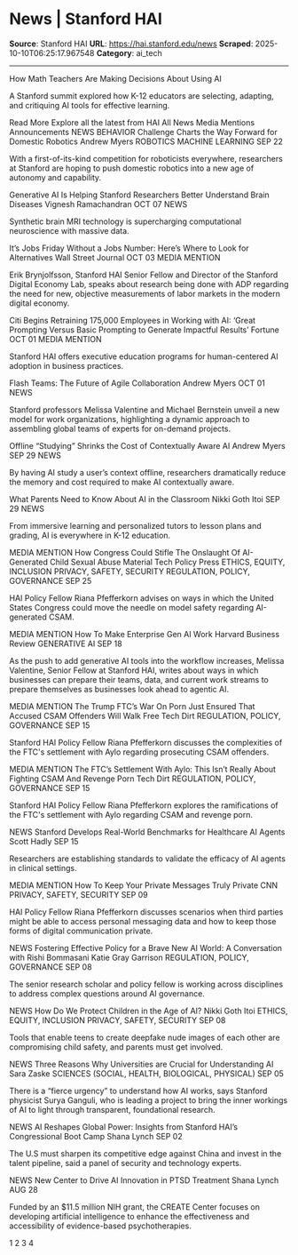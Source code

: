 # News | Stanford HAI

**Source**: Stanford HAI
**URL**: https://hai.stanford.edu/news
**Scraped**: 2025-10-10T06:25:17.967548
**Category**: ai_tech

---

How Math Teachers Are Making Decisions About Using AI

A Stanford summit explored how K-12 educators are selecting, adapting, and critiquing AI tools for effective learning.

Read More
Explore all the latest from HAI
All
News
Media Mentions
Announcements
NEWS
BEHAVIOR Challenge Charts the Way Forward for Domestic Robotics
Andrew Myers
ROBOTICS
MACHINE LEARNING
SEP 22

With a first-of-its-kind competition for roboticists everywhere, researchers at Stanford are hoping to push domestic robotics into a new age of autonomy and capability.

Generative AI Is Helping Stanford Researchers Better Understand Brain Diseases
Vignesh Ramachandran
OCT 07
NEWS

Synthetic brain MRI technology is supercharging computational neuroscience with massive data.

It’s Jobs Friday Without a Jobs Number: Here’s Where to Look for Alternatives
Wall Street Journal
OCT 03
MEDIA MENTION

Erik Brynjolfsson, Stanford HAI Senior Fellow and Director of the Stanford Digital Economy Lab, speaks about research being done with ADP regarding the need for new, objective measurements of labor markets in the modern digital economy.

Citi Begins Retraining 175,000 Employees in Working with AI: ‘Great Prompting Versus Basic Prompting to Generate Impactful Results’
Fortune
OCT 01
MEDIA MENTION

Stanford HAI offers executive education programs for human-centered AI adoption in business practices.

Flash Teams: The Future of Agile Collaboration
Andrew Myers
OCT 01
NEWS

Stanford professors Melissa Valentine and Michael Bernstein unveil a new model for work organizations, highlighting a dynamic approach to assembling global teams of experts for on-demand projects.

Offline “Studying” Shrinks the Cost of Contextually Aware AI
Andrew Myers
SEP 29
NEWS

By having AI study a user’s context offline, researchers dramatically reduce the memory and cost required to make AI contextually aware.

What Parents Need to Know About AI in the Classroom
Nikki Goth Itoi
SEP 29
NEWS

From immersive learning and personalized tutors to lesson plans and grading, AI is everywhere in K-12 education.

MEDIA MENTION
How Congress Could Stifle The Onslaught Of AI-Generated Child Sexual Abuse Material
Tech Policy Press
ETHICS, EQUITY, INCLUSION
PRIVACY, SAFETY, SECURITY
REGULATION, POLICY, GOVERNANCE
SEP 25

HAI Policy Fellow Riana Pfefferkorn advises on ways in which the United States Congress could move the needle on model safety regarding AI-generated CSAM.




MEDIA MENTION
How To Make Enterprise Gen AI Work
Harvard Business Review
GENERATIVE AI
SEP 18

As the push to add generative AI tools into the workflow increases, Melissa Valentine, Senior Fellow at Stanford HAI, writes about ways in which businesses can prepare their teams, data, and current work streams to prepare themselves as businesses look ahead to agentic AI.

MEDIA MENTION
The Trump FTC’s War On Porn Just Ensured That Accused CSAM Offenders Will Walk Free
Tech Dirt
REGULATION, POLICY, GOVERNANCE
SEP 15

Stanford HAI Policy Fellow Riana Pfefferkorn discusses the complexities of the FTC's settlement with Aylo regarding prosecuting CSAM offenders.

MEDIA MENTION
The FTC’s Settlement With Aylo: This Isn’t Really About Fighting CSAM And Revenge Porn
Tech Dirt
REGULATION, POLICY, GOVERNANCE
SEP 15

Stanford HAI Policy Fellow Riana Pfefferkorn explores the ramifications of the FTC's settlement with Aylo regarding CSAM and revenge porn.

NEWS
Stanford Develops Real-World Benchmarks for Healthcare AI Agents
Scott Hadly
SEP 15

Researchers are establishing standards to validate the efficacy of AI agents in clinical settings.

MEDIA MENTION
How To Keep Your Private Messages Truly Private
CNN
PRIVACY, SAFETY, SECURITY
SEP 09

HAI Policy Fellow Riana Pfefferkorn discusses scenarios when third parties might be able to access personal messaging data and how to keep those forms of digital communication private.

NEWS
Fostering Effective Policy for a Brave New AI World: A Conversation with Rishi Bommasani
Katie Gray Garrison
REGULATION, POLICY, GOVERNANCE
SEP 08

The senior research scholar and policy fellow is working across disciplines to address complex questions around AI governance.

NEWS
How Do We Protect Children in the Age of AI?
Nikki Goth Itoi
ETHICS, EQUITY, INCLUSION
PRIVACY, SAFETY, SECURITY
SEP 08

Tools that enable teens to create deepfake nude images of each other are compromising child safety, and parents must get involved.

NEWS
Three Reasons Why Universities are Crucial for Understanding AI
Sara Zaske
SCIENCES (SOCIAL, HEALTH, BIOLOGICAL, PHYSICAL)
SEP 05

There is a “fierce urgency” to understand how AI works, says Stanford physicist Surya Ganguli, who is leading a project to bring the inner workings of AI to light through transparent, foundational research. 

NEWS
AI Reshapes Global Power: Insights from Stanford HAI’s Congressional Boot Camp
Shana Lynch
SEP 02

The U.S must sharpen its competitive edge against China and invest in the talent pipeline, said a panel of security and technology experts.

NEWS
New Center to Drive AI Innovation in PTSD Treatment
Shana Lynch
AUG 28

Funded by an $11.5 million NIH grant, the CREATE Center focuses on developing artificial intelligence to enhance the effectiveness and accessibility of evidence-based psychotherapies.

1
2
3
4

